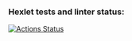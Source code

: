 ### Hexlet tests and linter status:
[![Actions Status](https://github.com/Ideriglazov/php-project-lvl2/workflows/hexlet-check/badge.svg)](https://github.com/Ideriglazov/php-project-lvl2/actions)